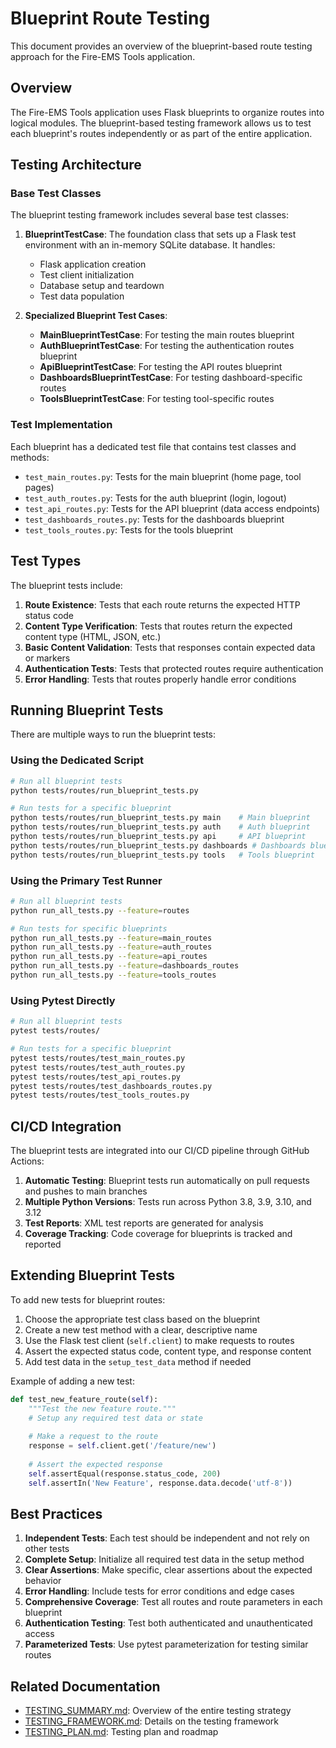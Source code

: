# Blueprint Route Testing

This document provides an overview of the blueprint-based route testing approach for the Fire-EMS Tools application.

## Overview

The Fire-EMS Tools application uses Flask blueprints to organize routes into logical modules. The blueprint-based testing framework allows us to test each blueprint's routes independently or as part of the entire application.

## Testing Architecture

### Base Test Classes

The blueprint testing framework includes several base test classes:

1. **BlueprintTestCase**: The foundation class that sets up a Flask test environment with an in-memory SQLite database. It handles:
   - Flask application creation
   - Test client initialization
   - Database setup and teardown
   - Test data population

2. **Specialized Blueprint Test Cases**:
   - **MainBlueprintTestCase**: For testing the main routes blueprint
   - **AuthBlueprintTestCase**: For testing the authentication routes blueprint
   - **ApiBlueprintTestCase**: For testing the API routes blueprint
   - **DashboardsBlueprintTestCase**: For testing dashboard-specific routes
   - **ToolsBlueprintTestCase**: For testing tool-specific routes

### Test Implementation

Each blueprint has a dedicated test file that contains test classes and methods:

- `test_main_routes.py`: Tests for the main blueprint (home page, tool pages)
- `test_auth_routes.py`: Tests for the auth blueprint (login, logout)
- `test_api_routes.py`: Tests for the API blueprint (data access endpoints)
- `test_dashboards_routes.py`: Tests for the dashboards blueprint
- `test_tools_routes.py`: Tests for the tools blueprint

## Test Types

The blueprint tests include:

1. **Route Existence**: Tests that each route returns the expected HTTP status code
2. **Content Type Verification**: Tests that routes return the expected content type (HTML, JSON, etc.)
3. **Basic Content Validation**: Tests that responses contain expected data or markers
4. **Authentication Tests**: Tests that protected routes require authentication
5. **Error Handling**: Tests that routes properly handle error conditions

## Running Blueprint Tests

There are multiple ways to run the blueprint tests:

### Using the Dedicated Script

```bash
# Run all blueprint tests
python tests/routes/run_blueprint_tests.py

# Run tests for a specific blueprint
python tests/routes/run_blueprint_tests.py main    # Main blueprint
python tests/routes/run_blueprint_tests.py auth    # Auth blueprint
python tests/routes/run_blueprint_tests.py api     # API blueprint
python tests/routes/run_blueprint_tests.py dashboards # Dashboards blueprint
python tests/routes/run_blueprint_tests.py tools   # Tools blueprint
```

### Using the Primary Test Runner

```bash
# Run all blueprint tests
python run_all_tests.py --feature=routes

# Run tests for specific blueprints
python run_all_tests.py --feature=main_routes
python run_all_tests.py --feature=auth_routes
python run_all_tests.py --feature=api_routes
python run_all_tests.py --feature=dashboards_routes
python run_all_tests.py --feature=tools_routes
```

### Using Pytest Directly

```bash
# Run all blueprint tests
pytest tests/routes/

# Run tests for a specific blueprint
pytest tests/routes/test_main_routes.py
pytest tests/routes/test_auth_routes.py
pytest tests/routes/test_api_routes.py
pytest tests/routes/test_dashboards_routes.py
pytest tests/routes/test_tools_routes.py
```

## CI/CD Integration

The blueprint tests are integrated into our CI/CD pipeline through GitHub Actions:

1. **Automatic Testing**: Blueprint tests run automatically on pull requests and pushes to main branches
2. **Multiple Python Versions**: Tests run across Python 3.8, 3.9, 3.10, and 3.12
3. **Test Reports**: XML test reports are generated for analysis
4. **Coverage Tracking**: Code coverage for blueprints is tracked and reported

## Extending Blueprint Tests

To add new tests for blueprint routes:

1. Choose the appropriate test class based on the blueprint
2. Create a new test method with a clear, descriptive name
3. Use the Flask test client (`self.client`) to make requests to routes
4. Assert the expected status code, content type, and response content
5. Add test data in the `setup_test_data` method if needed

Example of adding a new test:

```python
def test_new_feature_route(self):
    """Test the new feature route."""
    # Setup any required test data or state
    
    # Make a request to the route
    response = self.client.get('/feature/new')
    
    # Assert the expected response
    self.assertEqual(response.status_code, 200)
    self.assertIn('New Feature', response.data.decode('utf-8'))
```

## Best Practices

1. **Independent Tests**: Each test should be independent and not rely on other tests
2. **Complete Setup**: Initialize all required test data in the setup method
3. **Clear Assertions**: Make specific, clear assertions about the expected behavior
4. **Error Handling**: Include tests for error conditions and edge cases
5. **Comprehensive Coverage**: Test all routes and route parameters in each blueprint
6. **Authentication Testing**: Test both authenticated and unauthenticated access
7. **Parameterized Tests**: Use pytest parameterization for testing similar routes

## Related Documentation

- [TESTING_SUMMARY.md](TESTING_SUMMARY.md): Overview of the entire testing strategy
- [TESTING_FRAMEWORK.md](TESTING_FRAMEWORK.md): Details on the testing framework
- [TESTING_PLAN.md](TESTING_PLAN.md): Testing plan and roadmap